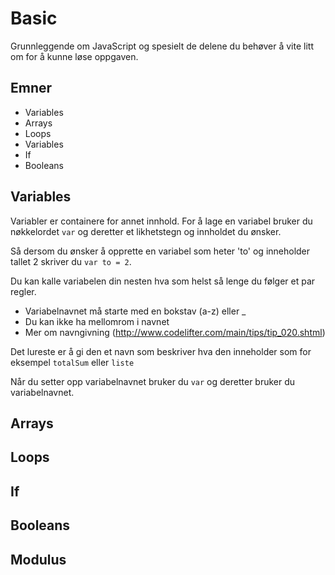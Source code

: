 # Basic

Grunnleggende om JavaScript og spesielt de delene du behøver å vite litt om for å kunne løse oppgaven.

## Emner
- Variables
- Arrays
- Loops
- Variables
- If
- Booleans

## Variables

Variabler er containere for annet innhold. For å lage en variabel bruker du nøkkelordet ```var``` og deretter et likhetstegn og innholdet du ønsker.

Så dersom du ønsker å opprette en variabel som heter 'to' og inneholder tallet 2 skriver du ```var to = 2```.

Du kan kalle variabelen din nesten hva som helst så lenge du følger et par regler.

- Variabelnavnet må starte med en bokstav (a-z) eller _
- Du kan ikke ha mellomrom i navnet
- Mer om navngivning (http://www.codelifter.com/main/tips/tip_020.shtml)

Det lureste er å gi den et navn som beskriver hva den inneholder som for eksempel ```totalSum``` eller ```liste```

Når du setter opp variabelnavnet bruker du ```var``` og deretter bruker du variabelnavnet.

## Arrays

## Loops

## If

## Booleans

## Modulus